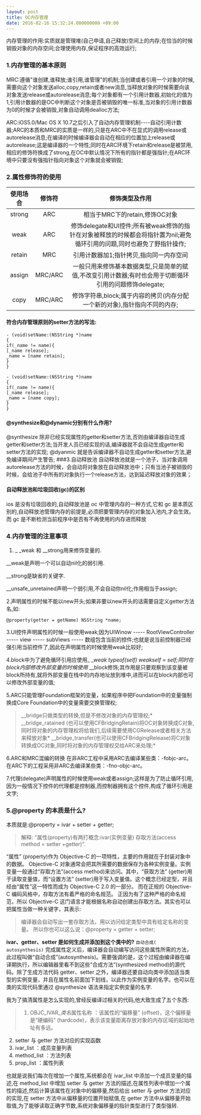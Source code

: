 ```yaml
---
layout: post
title: OC内存管理
date: 2016-02-16 15:32:24.000000000 +09:00
---
```


内存管理的作用:实质就是管理堆(自己申请,自己释放)空间上的内存;在恰当的时候销毁对象的内存空间;合理使用内存,保证程序的高效运行;

### 1.内存管理的基本原则
MRC:遵循"谁创建,谁释放;谁引用,谁管理"的机制;当创建或者引用一个对象的时候,需要向这个对象发送alloc,copy,retain或者new消息,当释放对象的时候需要向该对象发送release或autorelease消息;每个对象都有一个引用计数器,初始化的值为1,引用计数器的是OC中判断这个对象是否被销毁的唯一标准,当对象的引用计数器为0的时候才会被销毁,对象自动调用dealloc方法;

ARC:iOS5.0/Mac OS X 10.7之后引入了自动内存管理机制----自动引用计数器;ARC的本质和MRC的实质是一样的,只是在ARC中不在显式的调用release或autorelease消息;在编译的时候编译器会自动在相应的位置加上release或autorelease;这是编译器的一个特性;同时在ARC环境下retain和release是被禁用,相应的修饰符换成了strong,在OC中默认情况下所有的指针都是强指针;在ARC环境中只要没有强指针指向对象这个对象就会被销毁;

### 2.属性修饰符的使用
|使用场合   | 修饰符 | 修饰类型及作用|  
|:-----------:|:--------------:|:-----------------:|
|strong   |     ARC      |   相当于MRC下的retain,修饰OC对象|
|weak   |     ARC      |   修饰delegate和UI控件;所有被weak修饰的指针在对象被释放的时候都会将指针置为nil;避免循环引用的问题,同时也避免了野指针操作;|
|retain   |     MRC      |   引用计数器加1;指针拷贝,指向同一内存空间|
|assign   |     MRC/ARC      |   一般只用来修饰基本数据类型,只是简单的赋值,不改变引用计数器;有时也会用于切断循环引用的问题修饰delegate;|
|copy   |     MRC/ARC      |   修饰字符串,block;属于内容的拷贝(内存分配一个新的对象),指针指向不同的内存;|

#### 符合内存管理原则的setter方法的写法:
```
- (void)setName:(NSString *)name
{
if(_name != name){
[_name release];
_name = [name retain];
}
}

- (void)setName:(NSString *)name
{
if(_name != name){
[_name release];
_name = [name copy];
}
}
```
#### @synthesize和@dynamic分别有什么作用?
@synthesize
除非已经实现属性的getter和setter方法,否则由编译器自动生成getter和setter方法;当开发人员已经实现的话,编译器就不会自动生成getter和setter方法的实现;
@dyanmic
就是告诉编译器不自动生成getter和setter方法,避免编译期间产生警告;
###3.自动释放池
自动释放池就是一个池子，当对象调用autorelease方法的时候，会自动将对象放在自动释放池中；只有当池子被销毁的时候，会给池子中所有的对象执行一个release方法，达到延迟释放对象的效果；

#### 自动释放池和垃圾回收(gc)的区别
ios 是没有垃圾回收的,自动释放池是 oc 中管理内存的一种方式,它和 gc 是本质区别的,自动释放池管理内存的前提是,必须把要管理内存的对象加入池内,才会生效。而 gc 是不断检测当前程序中是否有不再使用的内存进而释放
### 4.内存管理的注意事项
1. _ _weak 和 __strong用来修饰变量的.

__weak是声明一个可以自动nil化的弱引用.

__strong是缺省的关键字.

__unsafe_unretained声明一个弱引用,不会自动你nil化;作用相当于assign;

2.声明属性的时候不能以new开头;如果非要以new开头的话需要自定义getter方法名,如:
```
@property(getter = getName) NSString *name;
```
3.UI控件声明属性的时候一般使用weak;因为UIWinow ----- RootViewController ----- view ----- subViews ----- 数组包含当前的控件;也就是说当前控制器已经强引用当前控件了,因此在声明属性的时候使用weak比较好;

4.block中为了避免循环引用应使用_ __weak typeof(self) weakself = self;同时在block内部修改外部变量的时候使用_ __block修饰;其作用是只要观察到该变量被block所持有,就将外部变量在栈中的内存地址放到堆中,进而可以在block内部也可以修改外部变量的值;

5.ARC只能管理Foundation框架的变量，如果程序中把Foundation中的变量强制换成Core Foundation中的变量需要交换管理权;

>__bridge只做类型的转换,但是不修改对象的内存管理权;*
>__bridge_ratained (也可以使用CFBridgingRetain)将OC对象转换成C对象,同时将对象的内存管理权将给我们,后续需要使用CGRelease或者相关方法来释放对象*
>__bridge_transfer(也可以使用CFBridgingRelease)将C对象转换成OC对象,同时将对象的内存管理权交给ARC来处理;*

6.ARC和MRC混编的转换
在非ARC工程中采用ARC去编译某些类：-fobjc-arc。
在ARC下的工程采用非ARC去编译某些类：-fno-objc-arc。

7.代理(delegate)声明属性的时候使用weak或者assign;这样是为了防止循环引用,因为一般情况下控件的代理都是控制器,而控制器拥有这个控件,构成了循环引用是文字;

### 5.@property 的本质是什么?
本质就是:@property = ivar + setter + getter;
>解释:
"属性(property)有两打概念:ivar(实例变量) 存取方法(access method = setter +getter)".

“属性” (property)作为 Objective-C 的一项特性，主要的作用就在于封装对象中的数据。 Objective-C 对象通常会把其所需要的数据保存为各种实例变量。实例变量一般通过“存取方法”(access method)来访问。其中，“获取方法” (getter)用于读取变量值，而“设置方法” (setter)用于写入变量值。这个概念已经定型，并且经由“属性”这一特性而成为 Objective-C 2.0 的一部分。 而在正规的 Objective-C 编码风格中，存取方法有着严格的命名规范。 正因为有了这种严格的命名规范，所以 Objective-C 这门语言才能根据名称自动创建出存取方法。其实也可以把属性当做一种关键字，其表示:

>编译器会自动写出一套存取方法，用以访问给定类型中具有给定名称的变量。 所以你也可以这么说：@property = getter + setter;

**ivar、getter、setter 是如何生成并添加到这个类中的?**
`自动合成( autosynthesis)`
完成属性定义后，编译器会自动编写访问这些属性所需的方法，此过程叫做“自动合成”(autosynthesis)。需要强调的是，这个过程由编译器在编译期执行，所以编辑器里看不到这些“合成方法”(synthesized method)的源代码。除了生成方法代码 getter、setter 之外，编译器还要自动向类中添加适当类型的实例变量，并且在属性名前面加下划线，以此作为实例变量的名字。也可以在类的实现代码里通过 @synthesize 语法来指定实例变量的名字.

我为了搞清属性是怎么实现的,曾经反编译过相关的代码,他大致生成了五个东西:
>1. OBJC_IVAR_$类名$属性名称 ：该属性的“偏移量” (offset)，这个偏移量是“硬编码” (hardcode)，表示该变量距离存放对象的内存区域的起始地址有多远。
2. setter 与 getter 方法对应的实现函数
3. ivar_list ：成员变量列表
4. method_list ：方法列表
5. prop_list ：属性列表

也就是说我们每次在增加一个属性,系统都会在 ivar_list 中添加一个成员变量的描述,在 method_list 中增加 setter 与 getter 方法的描述,在属性列表中增加一个属性的描述,然后计算该属性在对象中的偏移量,然后给出 setter 与 getter 方法对应的实现,在 setter 方法中从偏移量的位置开始赋值,在 getter 方法中从偏移量开始取值,为了能够读取正确字节数,系统对象偏移量的指针类型进行了类型强转.
